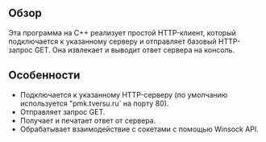 ## Обзор
Эта программа на C++ реализует простой HTTP-клиент, который подключается к указанному серверу и отправляет базовый HTTP-запрос GET. Она извлекает и выводит ответ сервера на консоль.

## Особенности
- Подключается к указанному HTTP-серверу (по умолчанию используется "pmk.tversu.ru` на порту 80).
- Отправляет запрос GET.
- Получает и печатает ответ от сервера.
- Обрабатывает взаимодействие с сокетами с помощью Winsock API.
